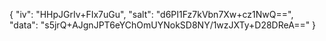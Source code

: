 {
    "iv": "HHpJGrIv+FIx7uGu",
    "salt": "d6PI1Fz7kVbn7Xw+cz1NwQ==",
    "data": "s5jrQ+AJgnJPT6eYChOmUYNokSD8NY/1wzJXTy+D28DReA=="
}
